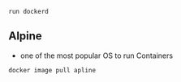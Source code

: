 ```
run dockerd
```

## Alpine

- one of the most popular OS to run Containers
```
docker image pull apline
```